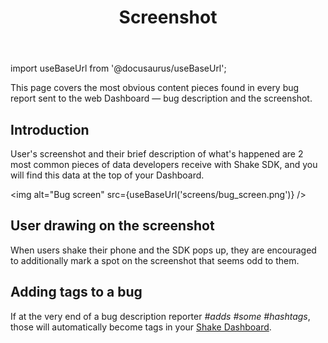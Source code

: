 ﻿---
id: screenshot
title: Screenshot
---
import useBaseUrl from '@docusaurus/useBaseUrl';

This page covers the most obvious content pieces found in every bug report sent to the
 web Dashboard — bug description and the screenshot.

## Introduction
User's screenshot and their brief description of what's happened are 2 most common pieces of
data developers receive with Shake SDK, and you will find this data at the top of your Dashboard.

<img
  alt="Bug screen"
  src={useBaseUrl('screens/bug_screen.png')}
/>

## User drawing on the screenshot
When users shake their phone and the SDK pops up, they are encouraged to additionally mark a
spot on the screenshot that seems odd to them.

## Adding tags to a bug
If at the very end of a bug description reporter *#adds #some #hashtags*,
those will automatically become <span class="tag-button pink-tag-button">tags</span> in your [Shake Dashboard](https://app.shakebugs.com/).
